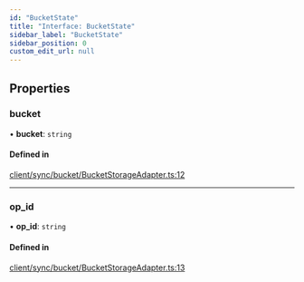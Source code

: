 ```yaml
---
id: "BucketState"
title: "Interface: BucketState"
sidebar_label: "BucketState"
sidebar_position: 0
custom_edit_url: null
---
```


## Properties

### bucket

• **bucket**: `string`

#### Defined in

[client/sync/bucket/BucketStorageAdapter.ts:12](https://github.com/powersync-ja/powersync-react-native-sdk/blob/65a3c12/packages/powersync-sdk-common/src/client/sync/bucket/BucketStorageAdapter.ts#L12)

___

### op\_id

• **op\_id**: `string`

#### Defined in

[client/sync/bucket/BucketStorageAdapter.ts:13](https://github.com/powersync-ja/powersync-react-native-sdk/blob/65a3c12/packages/powersync-sdk-common/src/client/sync/bucket/BucketStorageAdapter.ts#L13)
